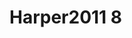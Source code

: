 <a name="material" />

# Harper2011 8
<script type="application/ld+json">
  {
    "@context": "https://schema.org/",
    "@type": "ChemicalSubstance",
    "http://purl.org/dc/terms/conformsTo":
      {
        "@type": "CreativeWork",
        "@id": "https://bioschemas.org/profiles/ChemicalSubstance/0.4-RELEASE/"
      },
    "@id": "https://egonw.github.io/nanowiki/nanowiki98.html#material",
    "name": "Harper2011 8",
    "sameAs: "http://127.0.0.1/mediawiki/index.php/Special:URIResolver/Harper2011_8"
  }
</script>


